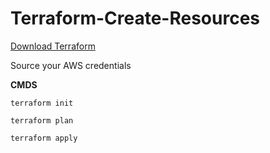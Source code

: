 # Terraform-Create-Resources

[Download Terraform](https://www.terraform.io/downloads.html)

Source your AWS credentials 

**CMDS**

`terraform init`

`terraform plan`

`terraform apply`
